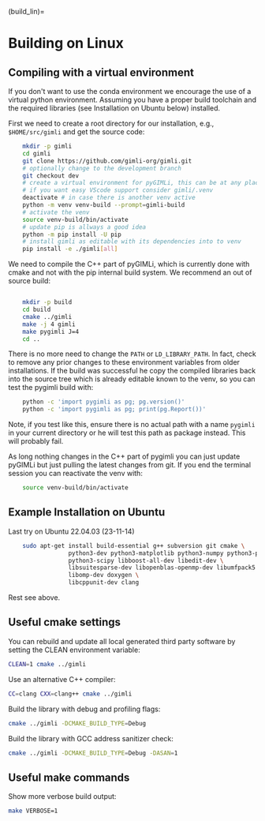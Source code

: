 (build_lin)=
# Building on Linux

## Compiling with a virtual environment

If you don't want to use the conda environment we encourage the use of a
virtual python environment.
Assuming you have a proper build toolchain and the required libraries (see Installation on Ubuntu below) installed.

First we need to create a root directory for our installation,
e.g., ``$HOME/src/gimli`` and get the source code:

```bash
    mkdir -p gimli
    cd gimli
    git clone https://github.com/gimli-org/gimli.git
    # optionally change to the development branch
    git checkout dev
    # create a virtual environment for pyGIMLi, this can be at any place with any name
    # if you want easy VScode support consider gimli/.venv
    deactivate # in case there is another venv active
    python -m venv venv-build --prompt=gimli-build
    # activate the venv
    source venv-build/bin/activate
    # update pip is allways a good idea
    python -m pip install -U pip
    # install gimli as editable with its dependencies into to venv
    pip install -e ./gimli[all]
```

We need to compile the C++ part of pyGIMLi, which is currently done with cmake and not with the pip internal build system.
We recommend an out of source build:

```bash

    mkdir -p build
    cd build
    cmake ../gimli
    make -j 4 gimli
    make pygimli J=4
    cd ..
```

There is no more need to change the `PATH` or `LD_LIBRARY_PATH`.
In fact, check to remove any prior changes to these environment variables from
older installations.
If the build was successful he copy the compiled libraries back into the
source tree which is already editable known to the venv,
so you can test the pygimli build with:

```bash
    python -c 'import pygimli as pg; pg.version()'
    python -c 'import pygimli as pg; print(pg.Report())'
```

Note, if you test like this, ensure there is no actual path with a name `pygimli` in your current directory or he will test this path as package instead. This will probably fail.

As long nothing changes in the C++ part of pygimli you can just update pyGIMLi
but just pulling the latest changes from git.
If you end the terminal session you can reactivate the venv with:

```bash
    source venv-build/bin/activate
```

## Example Installation on Ubuntu

Last try on Ubuntu 22.04.03 (23-11-14)

```bash
    sudo apt-get install build-essential g++ subversion git cmake \
                 python3-dev python3-matplotlib python3-numpy python3-pyqt5 \
                 python3-scipy libboost-all-dev libedit-dev \
                 libsuitesparse-dev libopenblas-openmp-dev libumfpack5 \
                 libomp-dev doxygen \
                 libcppunit-dev clang
```
Rest see above.

## Useful cmake settings

You can rebuild and update all local generated third party software by setting
the CLEAN environment variable:

```bash
CLEAN=1 cmake ../gimli
```

Use an alternative C++ compiler:
```bash
CC=clang CXX=clang++ cmake ../gimli
```

Build the library with debug and profiling flags:
```bash
cmake ../gimli -DCMAKE_BUILD_TYPE=Debug
```

Build the library with GCC address sanitizer check:
```bash
cmake ../gimli -DCMAKE_BUILD_TYPE=Debug -DASAN=1
```

## Useful make commands

Show more verbose build output:
```bash
make VERBOSE=1
```
